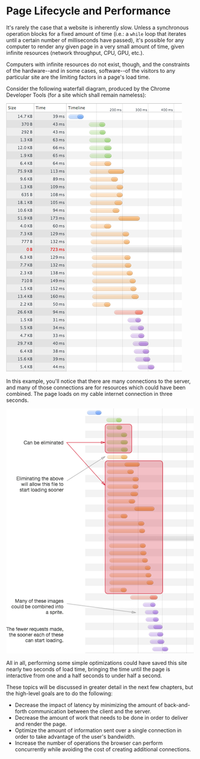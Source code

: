 # Page Lifecycle and Performance

It's rarely the case that a website is inherently slow. Unless a synchronous operation blocks for a fixed amount of time (i.e.: a `while` loop that iterates until a certain number of milliseconds have passed), it's possible for any computer to render any given page in a very small amount of time, given infinite resources (network throughput, CPU, GPU, etc.).

Computers with infinite resources do not exist, though, and the constraints of the hardware--and in some cases, software--of the visitors to any particular site are the limiting factors in a page's load time.

Consider the following waterfall diagram, produced by the Chrome Developer Tools (for a site which shall remain nameless):

![](images/ugly_waterfall.png)

In this example, you'll notice that there are many connections to the server, and many of those connections are for resources which could have been combined. The page loads on my cable internet connection in three seconds.

![Some changes that could have been made to the site](images/ugly_waterfall_breakdown.png)

All in all, performing some simple optimizations could have saved this site nearly two seconds of load time, bringing the time until the page is interactive from one and a half seconds to under half a second.

These topics will be discussed in greater detail in the next few chapters, but the high-level goals are to do the following:

- Decrease the impact of latency by minimizing the amount of back-and-forth communication between the client and the server.
- Decrease the amount of work that needs to be done in order to deliver and render the page.
- Optimize the amount of information sent over a single connection in order to take advantage of the user's bandwidth.
- Increase the number of operations the browser can perform concurrently while avoiding the cost of creating additional connections.
